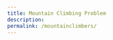 ```yaml
---
title: Mountain Climbing Problem
description: 
permalink: /mountainclimbers/
---
```


<meta charset="utf-8">
<style>

body {
  font: 10px sans-serif;
}

.axis path,
.axis line {
  fill: none;
  stroke: #000;
  shape-rendering: crispEdges;
}

.x.axis path {
  display: none;
}

.line {
  fill: none;
  stroke: steelblue;
  stroke-width: 1.5px;
}

</style>

<body>
<script src="//d3js.org/d3.v3.min.js"></script>
<script>

var margin = {top: 20, right: 20, bottom: 30, left: 50},
    width = 960 - margin.left - margin.right,
    height = 500 - margin.top - margin.bottom;

var formatDate = d3.time.format("%d-%b-%y");

var x = d3.time.scale()
    .range([0, width]);

var y = d3.scale.linear()
    .range([height, 0]);

var xAxis = d3.svg.axis()
    .scale(x)
    .orient("bottom");

var yAxis = d3.svg.axis()
    .scale(y)
    .orient("left");

var line = d3.svg.line()
    .x(function(d) { return x(d.date); })
    .y(function(d) { return y(d.close); });

var svg = d3.select("body").append("svg")
    .attr("width", width + margin.left + margin.right)
    .attr("height", height + margin.top + margin.bottom)
  .append("g")
    .attr("transform", "translate(" + margin.left + "," + margin.top + ")");

d3.tsv("{{ site.url }}/data.tsv", type, function(error, data) {
  if (error) throw error;

  x.domain(d3.extent(data, function(d) { return d.date; }));
  y.domain(d3.extent(data, function(d) { return d.close; }));

  svg.append("g")
      .attr("class", "x axis")
      .attr("transform", "translate(0," + height + ")")
      .call(xAxis);

  svg.append("g")
      .attr("class", "y axis")
      .call(yAxis)
    .append("text")
      .attr("transform", "rotate(-90)")
      .attr("y", 6)
      .attr("dy", ".71em")
      .style("text-anchor", "end")
      .text("Price ($)");

  svg.append("path")
      .datum(data)
      .attr("class", "line")
      .attr("d", line);
});

function type(d) {
  d.date = formatDate.parse(d.date);
  d.close = +d.close;
  return d;
}

</script>
